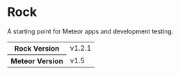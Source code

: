 # Rock
A starting point for Meteor apps and development testing.

<table>
  <tbody>
    <tr>
      <th>Rock Version</th>
      <td>v1.2.1</td>
    </tr>
    <tr>
      <th>Meteor Version</th>
      <td>v1.5</td>
    </tr>
  </tbody>
</table>
